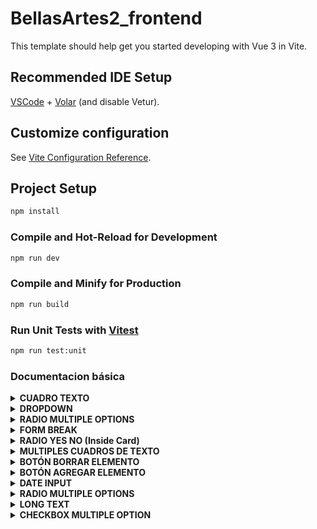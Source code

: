 # BellasArtes2_frontend

This template should help get you started developing with Vue 3 in Vite.

## Recommended IDE Setup

[VSCode](https://code.visualstudio.com/) + [Volar](https://marketplace.visualstudio.com/items?itemName=Vue.volar) (and disable Vetur).

## Customize configuration

See [Vite Configuration Reference](https://vitejs.dev/config/).

## Project Setup

```sh
npm install
```

### Compile and Hot-Reload for Development

```sh
npm run dev
```

### Compile and Minify for Production

```sh
npm run build
```

### Run Unit Tests with [Vitest](https://vitest.dev/)

```sh
npm run test:unit
```

### Documentacion básica

<details>
<summary><b>CUADRO TEXTO</b></summary>

- Script
    
    ```jsx
      import InputText from '@comp/elements/inputText.vue'
    ```
    
- Template
    
    ```jsx
    <InputText
            id_name="esteID"
            label="Nombre de la asignatura"
            content="esto es una prueba"
            add_info= "esto lo invente"
            :stackClass="true"
    />
    ```
    
    `id_name` El id y nombre del elemento para que reconocerá el formulario
    `label` El texto que muestra en pantalla
    `content` El contenido dentro del cuadro de texto
    `add_info` Información adicional
    `:stackClass` Agrega la clase stack para que se puedan ver dos elementos en un misma linea
</details>
        
<details>
<summary><b>DROPDOWN</b></summary>

- Script
    
    ```jsx
      import DropdownList from '@comp/elements/dropdownList.vue'
    ```
    
- Template
    
    ```jsx
    <DropdownList
            id_name="cardID"
            label="'Programa ' + cardID"
            :options="[
                    {'lic': 'Licenciatura en música'},
                    {'musica': 'Música'},
                    {'dram': 'Arte dramático'},
                    {'Danza': 'Danza'},
                    {'plas': 'Artes Plásticas'}
                    ]"
            add_info= "esto lo invente"
            :stackClass="true"
    />
    
    ```
    
    `id_name` El id y nombre del elemento para que reconocerá el formulario
    
    `label` El título que muestra en pantalla
    
    `options` Las opciones de la lista. Es un array de dicts, donde el key=name y value=texto en pantalla
    
    `add_info` Información adicional
    
    `:stackClass` Agrega la clase stack para que se puedan ver dos elementos en un misma linea
</details>
        
<details>
<summary><b>RADIO MULTIPLE OPTIONS</b></summary>

- Script
    
    ```jsx
    import RadioMultipleOptions from '@comp/elements/radioMultipleOptions.vue'
    ```
    
- Template
    
    ```jsx
    <RadioMultipleOptions
            radioID="esteID"
            title="¿El proyecto fue elegido?"
            :options="[{value:'si', text:'Si'},
            {value:'no', text:'No'},
            {value:'espera', text:'En espera de resultados'}
            ]"
    />
    ```
    

    `radioID` El id y nombre del elemento para que reconocerá el formulario
    `title` El título que muestra en pantalla
    `:options` Las opciones de los radios. Es un array de dicts, donde el value=lo que reconoce el formulario y text=lo que muestra en pantalla
</details>
        
<details>
<summary><b>FORM BREAK</b></summary>
    
- Script
    ```jsx
    <div class="form-break"></div>
    ```
    
</details>
        
<details>
<summary><b>RADIO YES NO (Inside Card)</b></summary>

- Script
    
    ```jsx
    import RadioYesNoCard from '@comp/elements/radioYesNoCard.vue'
    ```
    
- Template
    
    ```jsx
    <RadioYesNoCard 
            @update="handleRadio"
            radioID="esteRadio"
            title="¿El proyecto cuenta con la participación algún semillero de investigación?" 
            additional_info=""
            :stackClass="true"
    />
    ```
</details>
        
<details>
<summary><b>MULTIPLES CUADROS DE TEXTO</b></summary>

- Script
    
    ```jsx
    import MultipleInputText from '@comp/elements/multipleInputText.vue'
    ```
    
- Template
    
    ```jsx
    <MultipleInputText
            id_name="esteID"
            textLabel="Lista todos los nombres de los estudiantes con el botón &quot;Añadir&quot;"
            textAddButton="+ Añadir estudiante"/>
    ```
</details>
        
<details>
<summary><b>BOTÓN BORRAR ELEMENTO</b></summary>

- Script
    
    ```jsx
    import ButtonRemove from '@comp/elements/buttonRemove.vue'
    ```
    
- Template
    
    ```jsx
    <ButtonRemove
            @click="emitCardID"
            text="Borrar proyecto"
    />
    ```
    
    `text` El texto del botón
</details>
        
<details>
<summary><b>BOTÓN AGREGAR ELEMENTO</b></summary>

- script
    
    ```jsx
    import ButtonAddRemove from '@comp/elements/buttonAddElement.vue'
    ```
    
- Template
    
    ```jsx
    <ButtonAddElement
            text="textAddButton"
            classes="add-multiple-text-button"
            entries="entries"
            keyword="keyword"
    />
    ```
    
    `text` el texto del botón
    
    `classes` generalmente es la clase `add-multiple-text-button` que es para cuando el botón esta dentro de una card
    
    `entries` el Objeto del que recibe la información de la que depende la creación. 
    
    `keyword` el keyword para el ID del nuevo objeto. 
</details>
        
<details>
<summary><b>DATE INPUT</b></summary>

- script
    
    ```jsx
      import DateInput from '@comp/elements/dateInput.vue'
    ```
    
- template
    
    ```jsx
    <DateInput
        id_name="id_name"
        label="el label"
        value="el value"
        add_info="la add info"
        :isRequired="true"
        :stackClass="true"
            />
    ```
</details>
        
<details>
<summary><b>RADIO MULTIPLE OPTIONS</b></summary>

- script
    
    ```jsx
      import RadioMultipleOptions from '@comp/elements/radioMultipleOptions.vue'
    ```
    
- template
    
    ```jsx
    <RadioMultipleOptions
      radioID="esteID"
      title="¿El proyecto fue elegido?"
      :options="[
                                              {value:'si', text:'Si'},
                {value:'no', text:'No'},
                {value:'espera', text:'En espera de resultados'}
                ]"
      additional_info="info"
      :isRequired="true"
      :stackClass="true"
      />
    ```
        
</details>
        
<details>
<summary><b>LONG TEXT</b></summary>

- script
    
    ```jsx
    import LongText from '@comp/elements/textoAmplio.vue'
    ```
    
- template
    
    ```jsx
                    <LongText
                            id_name="id_name"
                            label="label"
                            content="value"
                            add_info=""
                :isRequired="true"
                :stackClass="true"
        />
    ```
</details>
        
<details>
<summary><b>CHECKBOX MULTIPLE OPTION</b></summary>

- script
    
    ```jsx
      import CheckBoxMultiple from '@comp/elements/checkboxMultipleOption.vue'
    ```
    
- template
    
    ```jsx
    <CheckBoxMultiple
        id_name="esteID"
        label="este checkbox"
        :options="[
                 {id_name:'id1', text:'opt1'},
                 {id_name:'id2', text:'opt2'},
        ]"
        add_info=""
        :isRequired="true"
        :stackClass="true"
      />
    ```
</details>
